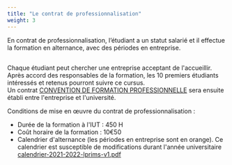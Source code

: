 ```yaml
---
title: "Le contrat de professionnalisation"
weight: 3
---
```



En contrat de professionnalisation, l’étudiant a un statut salarié et il effectue la formation en alternance, avec des périodes en entreprise.  

## 
 

Chaque étudiant peut chercher une entreprise acceptant de l'accueillir.  
Après accord des responsables de la formation, les 10 premiers étudiants intéressés et retenus pourront suivre ce cursus.  
Un contrat [CONVENTION DE FORMATION PROFESSIONNELLE](/lib/exe/fetch.php?media=convention.doc "convention.doc (67.5 KB)") sera ensuite établi entre l'entreprise et l'université.  

Conditions de mise en œuvre du contrat de professionnalisation :  
- Durée de la formation à l'IUT : 450 H  
- Coût horaire de la formation : 10€50  
- Calendrier d'alternance (les périodes en entreprise sont en orange). Ce calendrier est susceptible de modifications durant l'année universitaire  
[calendrier-2021-2022-lprims-v1.pdf](Calendrier-RIMS-21-22.pdf)


 